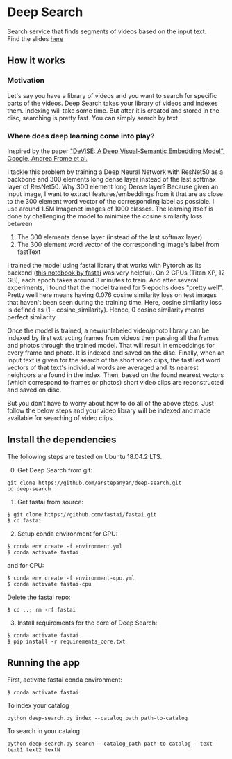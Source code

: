 # Deep Search

Search service that finds segments of videos based on the input text.  
Find the slides [here](https://docs.google.com/presentation/d/1mXRmkJVpf9BaJRtZuW6j_oCRmyeuaGmacOMGCABE7CE/mobilepresent?slide=id.g5c36562f78_0_0)

## How it works

### Motivation  

Let's say you have a library of videos and you want to search for specific parts of the videos. Deep Search takes your library of videos and indexes them. Indexing will take some time. But after it is created and stored in the disc, searching is pretty fast. You can simply search by text. 

### Where does deep learning come into play?  

Inspired by the paper ["DeViSE: A Deep Visual-Semantic Embedding Model", Google, Andrea Frome et al.](https://static.googleusercontent.com/media/research.google.com/en//pubs/archive/41473.pdf) 

I tackle this problem by training a Deep Neural Network with ResNet50 as a backbone and 300 elements long dense layer instead of the last softmax layer of ResNet50. Why 300 element long Dense layer? Because given an input image, I want to extract features/embeddings from it that are as close to the 300 element word vector of the corresponding label as possible. I use around 1.5M Imagenet images of 1000 classes. The learning itself is done by challenging the model to minimize the cosine similarity loss between

1. The 300 elements dense layer (instead of the last softmax layer)
2. The 300 element word vector of the corresponding image's label from fastText

I trained the model using fastai library that works with Pytorch as its backend ([this notebook by fastai](https://github.com/fastai/fastai/blob/master/courses/dl2/devise.ipynb) was very helpful). On 2 GPUs (Titan XP, 12 GB), each epoch takes around 3 minutes to train. And after several experiments, I found that the model trained for 5 epochs does "pretty well". Pretty well here means having 0.076 cosine similarity loss on test images that haven't been seen during the training time. Here, cosine similarity loss is defined as (1 - cosine_similarity). Hence, 0 cosine similarity means perfect similarity.

Once the model is trained, a new/unlabeled video/photo library can be indexed by first extracting frames from videos then passing all the frames and photos through the trained model. That will result in embeddings for every frame and photo. It is indexed and saved on the disc. Finally, when an input text is given for the search of the short video clips, the fastText word vectors of that text's individual words are averaged and its nearest neighbors are found in the index. Then, based on the found nearest vectors (which correspond to frames or photos) short video clips are reconstructed and saved on disc.

But you don't have to worry about how to do all of the above steps. Just follow the below steps and your video library will be indexed and made available for searching of video clips.
 

## Install the dependencies
The following steps are tested on Ubuntu 18.04.2 LTS.

0. Get Deep Search from git:
```
git clone https://github.com/arstepanyan/deep-search.git
cd deep-search
```
1. Get fastai from source:
 ```
$ git clone https://github.com/fastai/fastai.git
$ cd fastai
```
2. Setup conda environment for GPU:
```
$ conda env create -f environment.yml
$ conda activate fastai
```
and for CPU:
```
$ conda env create -f environment-cpu.yml
$ conda activate fastai-cpu
```
Delete the fastai repo:
```
$ cd ..; rm -rf fastai
```
3. Install requirements for the core of Deep Search:
```
$ conda activate fastai
$ pip install -r requirements_core.txt
```

## Running the app

First, activate fastai conda environment: 
```
$ conda activate fastai
```
To index your catalog
```
python deep-search.py index --catalog_path path-to-catalog
```
To search in your catalog
```
python deep-search.py search --catalog_path path-to-catalog --text text1 text2 textN
``` 